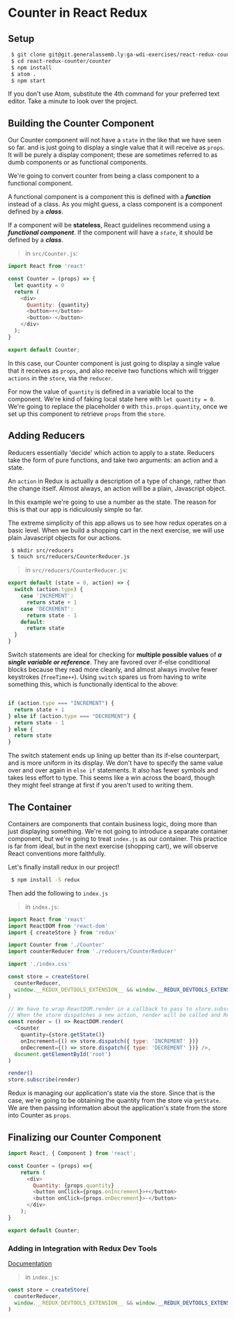 # Counter in React Redux

## Setup

```bash
 $ git clone git@git.generalassemb.ly:ga-wdi-exercises/react-redux-counter.git
 $ cd react-redux-counter/counter
 $ npm install
 $ atom .
 $ npm start
```
If you don't use Atom, substitute the 4th command for your preferred text editor. Take a minute to look over the project.

## Building the Counter Component

Our Counter component will not have a `state` in the like that we have seen so far.  and is just going to display a single value that it will receive as `props`. It will be purely a display component; these are sometimes referred to as dumb components or as functional components.

We're going to convert counter from being a class component to a functional component.

A functional component is a component this is defined with a ***function*** instead of a class.
As you might guess, a class component is a component defined by a ***class***.

If a component will be **stateless**, React guidelines recommend using a ***functional component***.
If the component will have a *`state`*, it should be defined by a ***class***.


> in `src/Counter.js`:

```js
import React from 'react'

const Counter = (props) => {
  let quantity = 0
  return (
    <div>
      Quantity: {quantity}
      <button>+</button>
      <button>-</button>
    </div>
  );
}

export default Counter;
```

In this case, our Counter component is just going to display a single value that it receives as `props`, and also receive two functions which will trigger `actions` in the `store`, via the `reducer`.

For now the value of `quantity` is defined in a variable local to the component. We're kind of faking local state here with `let quantity = 0`. We're going to replace the placeholder `0` with `this.props.quantity`, once we set up this component to retrieve `props` from the `store`.

## Adding Reducers

Reducers essentially 'decide' which action to apply to a state.
Reducers take the form of pure functions, and take two arguments: an action and a state.

An `action` in Redux is actually a description of a type of change, rather than the change itself. Almost always, an action will be a plain, Javascript object.

In this example we're going to use a number as the state. The reason for this is that our app is ridiculously simple so far.

The extreme simplicity of this app allows us to see how redux operates on a basic level. When we build a shopping cart in the next exercise, we will use plain Javascript objects for our actions.

```bash
 $ mkdir src/reducers
 $ touch src/reducers/CounterReducer.js
```

> in `src/reducers/CounterReducer.js`:

```js
export default (state = 0, action) => {
  switch (action.type) {
    case 'INCREMENT':
      return state + 1
    case 'DECREMENT':
      return state - 1
    default:
      return state
  }
}
```

Switch statements are ideal for checking for **multiple possible values** of ***a single variable or reference***.
They are favored over if-else conditional blocks because they read more cleanly, and almost always involve fewer keystrokes (`freeTime++`).
Using `switch` spares us from having to write something this, which is functionally identical to the above:

```js

if (action.type === "INCREMENT") {
  return state + 1
} else if (action.type === "DECREMENT") {
  return state - 1
} else {
  return state
}
```  

The switch statement ends up lining up better than its if-else counterpart, and is more uniform in its display.
We don't have to specify the same value over and over again in `else if` statements.
It also has fewer symbols and takes less effort to type.
This seems like a win across the board, though they might feel strange at first if you aren't used to writing them.


## The Container

Containers are components that contain business logic, doing more than just displaying something.
We're not going to introduce a separate container component, but we're going to treat `index.js` as our container.
This practice is far from ideal, but in the next exercise (shopping cart), we will observe React conventions more faithfully.

Let's finally install redux in our project!

```bash
 $ npm install -S redux
```

Then add the following to `index.js`

> in `index.js`:

```js
import React from 'react'
import ReactDOM from 'react-dom'
import { createStore } from 'redux'

import Counter from './Counter'
import counterReducer from './reducers/CounterReducer'

import './index.css'

const store = createStore(
  counterReducer,
  window.__REDUX_DEVTOOLS_EXTENSION__ && window.__REDUX_DEVTOOLS_EXTENSION__()
)

// We have to wrap ReactDOM.render in a callback to pass to store.subscribe()
// When the store dispatches a new action, render will be called and ReactDOM.render will be triggered
const render = () => ReactDOM.render(
  <Counter
    quantity={store.getState()}
    onIncrement={() => store.dispatch({ type: 'INCREMENT' })}
    onDecrement={() => store.dispatch({ type: 'DECREMENT' })} />,
  document.getElementById('root')
)

render()
store.subscribe(render)
```

Redux is managing our application's state via the store.
Since that is the case, we're going to be obtaining the quantity from the store via `getState`.
We are then passing information about the application's state from the store into Counter as `props`.


## Finalizing our Counter Component

```js
import React, { Component } from 'react';

const Counter = (props) =>{
    return (
      <div>
        Quantity: {props.quantity}
        <button onClick={props.onIncrement}>+</button>
        <button onClick={props.onDecrement}>-</button>
      </div>
    );
}

export default Counter;
```

### Adding in Integration with Redux Dev Tools
[Documentation](https://github.com/zalmoxisus/redux-devtools-extension#1-with-redux)

> in `index.js`:

```js
const store = createStore(
  counterReducer,
  window.__REDUX_DEVTOOLS_EXTENSION__ && window.__REDUX_DEVTOOLS_EXTENSION__()
)
```
